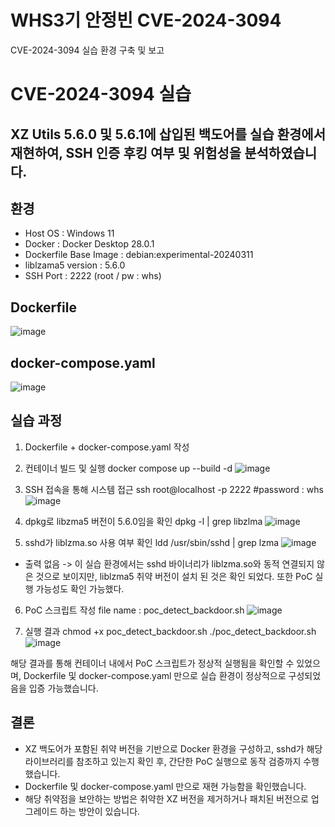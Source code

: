 # WHS3기 안정빈 CVE-2024-3094
CVE-2024-3094 실습 환경 구축 및 보고
# CVE-2024-3094 실습 

## XZ Utils 5.6.0 및 5.6.1에 삽입된 백도어를 실습 환경에서 재현하여, SSH 인증 후킹 여부 및 위험성을 분석하였습니다.

## 환경
- Host OS :  Windows 11
- Docker : Docker Desktop 28.0.1
- Dockerfile Base Image : debian:experimental-20240311
- liblzama5 version :  5.6.0
- SSH Port : 2222 (root / pw : whs)

## Dockerfile 
![image](https://github.com/user-attachments/assets/8bf5d1fa-a584-427f-861c-68348e53d096)

## docker-compose.yaml
![image](https://github.com/user-attachments/assets/d8ee9388-8aae-431b-96cf-d1a3b81d21e9)

## 실습 과정
1. Dockerfile + docker-compose.yaml 작성
2. 컨테이너 빌드 및 실행
docker compose up --build -d
![image](https://github.com/user-attachments/assets/a4045315-fb9f-4a28-9fee-88b4251576ac)

3. SSH 접속을 통해 시스템 접근
ssh root@localhost -p 2222
#password : whs
![image](https://github.com/user-attachments/assets/4eb3bc87-1491-4a53-ab55-9ff1d3f25996)

4. dpkg로 libzma5 버전이 5.6.0임을 확인
dpkg -l | grep libzlma
![image](https://github.com/user-attachments/assets/3bc9b59c-53aa-4f9a-97ca-80dd6206ba92)

5. sshd가 liblzma.so 사용 여부 확인
ldd /usr/sbin/sshd | grep lzma
![image](https://github.com/user-attachments/assets/3b16ea71-9336-497e-86e5-3acdc14ee84f)
- 출력 없음 -> 이 실습 환경에서는 sshd 바이너리가 liblzma.so와 동적 연결되지 않은 것으로 보이지만, 
liblzma5 취약 버전이 설치 된 것은 확인 되었다. 또한 PoC 실행 가능성도 확인 가능했다.

6. PoC 스크립트 작성
file name : poc_detect_backdoor.sh
![image](https://github.com/user-attachments/assets/05ca70f2-927d-4235-8d18-d26b490ef040)


7. 실행 결과
chmod +x poc_detect_backdoor.sh
./poc_detect_backdoor.sh
![image](https://github.com/user-attachments/assets/434d15dd-d661-476f-a456-4e477498ae33)

해당 결과를 통해 컨테이너 내에서 PoC 스크립트가 정상적 실행됨을 확인할 수 있었으며,
Dockerfile 및 docker-compose.yaml 만으로 실습 환경이 정상적으로 구성되었음을 입증 가능했습니다.

## 결론
- XZ 백도어가 포함된 취약 버전을 기반으로 Docker 환경을 구성하고, sshd가 해당 라이브러리를 참조하고 있는지 확인 후, 간단한 PoC 실행으로 동작 검증까지 수행했습니다.
- Dockerfile 및 docker-compose.yaml 만으로 재현 가능함을 확인했습니다.
- 해당 취약점을 보안하는 방법은 취약한 XZ 버전을 제거하거나 패치된 버전으로 업그레이드 하는 방안이 있습니다.
